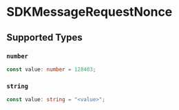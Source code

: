 # SDKMessageRequestNonce


## Supported Types

### `number`

```typescript
const value: number = 128403;
```

### `string`

```typescript
const value: string = "<value>";
```

